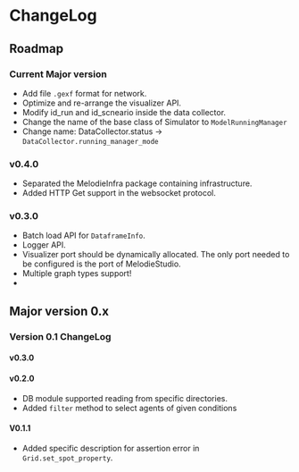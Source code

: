 ChangeLog
================

## Roadmap
### Current Major version
- Add file `.gexf` format for network.
- Optimize and re-arrange the visualizer API.
- Modify id_run and id_scneario inside the data collector.
- Change the name of the base class of Simulator to `ModelRunningManager`
- Change name: DataCollector.status -> `DataCollector.running_manager_mode`

### v0.4.0
- Separated the MelodieInfra package containing infrastructure.
- Added HTTP Get support in the websocket protocol.

### v0.3.0
- Batch load API for `DataframeInfo`.
- Logger API.
- Visualizer port should be dynamically allocated. The only port needed to be configured is the port of MelodieStudio. 
- Multiple graph types support!
- 

## Major version 0.x
### Version 0.1 ChangeLog
#### v0.3.0

#### v0.2.0
- DB module supported reading from specific directories.
- Added `filter` method to select agents of given conditions

#### V0.1.1
- Added specific description for assertion error in `Grid.set_spot_property`.

